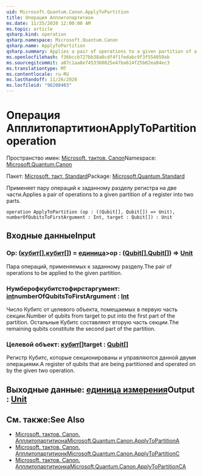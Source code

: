 ```yaml
---
uid: Microsoft.Quantum.Canon.ApplyToPartition
title: Операция Апплитопартитион
ms.date: 11/25/2020 12:00:00 AM
ms.topic: article
qsharp.kind: operation
qsharp.namespace: Microsoft.Quantum.Canon
qsharp.name: ApplyToPartition
qsharp.summary: Applies a pair of operations to a given partition of a register into two parts.
ms.openlocfilehash: f36bccb727bb38a0cdf4f1fedabc9f3f554059ab
ms.sourcegitcommit: a87c1aa8e7453360025e47ba614f25b02ea84ec3
ms.translationtype: MT
ms.contentlocale: ru-RU
ms.lasthandoff: 11/26/2020
ms.locfileid: "96208403"
---
```

# <a name="applytopartition-operation"></a><span data-ttu-id="008c9-102">Операция Апплитопартитион</span><span class="sxs-lookup"><span data-stu-id="008c9-102">ApplyToPartition operation</span></span>

<span data-ttu-id="008c9-103">Пространство имен: [Microsoft. тактов. Canon](xref:Microsoft.Quantum.Canon)</span><span class="sxs-lookup"><span data-stu-id="008c9-103">Namespace: [Microsoft.Quantum.Canon](xref:Microsoft.Quantum.Canon)</span></span>

<span data-ttu-id="008c9-104">Пакет: [Microsoft. такт. Standard](https://nuget.org/packages/Microsoft.Quantum.Standard)</span><span class="sxs-lookup"><span data-stu-id="008c9-104">Package: [Microsoft.Quantum.Standard](https://nuget.org/packages/Microsoft.Quantum.Standard)</span></span>


<span data-ttu-id="008c9-105">Применяет пару операций к заданному разделу регистра на две части.</span><span class="sxs-lookup"><span data-stu-id="008c9-105">Applies a pair of operations to a given partition of a register into two parts.</span></span>

```qsharp
operation ApplyToPartition (op : ((Qubit[], Qubit[]) => Unit), numberOfQubitsToFirstArgument : Int, target : Qubit[]) : Unit
```


## <a name="input"></a><span data-ttu-id="008c9-106">Входные данные</span><span class="sxs-lookup"><span data-stu-id="008c9-106">Input</span></span>

### <a name="op--qubitqubit--unit"></a><span data-ttu-id="008c9-107">Op: ([кубит](xref:microsoft.quantum.lang-ref.qubit)[],[кубит](xref:microsoft.quantum.lang-ref.qubit)[]) = [единица](xref:microsoft.quantum.lang-ref.unit)></span><span class="sxs-lookup"><span data-stu-id="008c9-107">op : ([Qubit](xref:microsoft.quantum.lang-ref.qubit)[],[Qubit](xref:microsoft.quantum.lang-ref.qubit)[]) => [Unit](xref:microsoft.quantum.lang-ref.unit)</span></span> 

<span data-ttu-id="008c9-108">Пара операций, применяемых к заданному разделу.</span><span class="sxs-lookup"><span data-stu-id="008c9-108">The pair of operations to be applied to the given partition.</span></span>


### <a name="numberofqubitstofirstargument--int"></a><span data-ttu-id="008c9-109">Нумберофкубитстофирстаргумент: [int](xref:microsoft.quantum.lang-ref.int)</span><span class="sxs-lookup"><span data-stu-id="008c9-109">numberOfQubitsToFirstArgument : [Int](xref:microsoft.quantum.lang-ref.int)</span></span>

<span data-ttu-id="008c9-110">Число Кубитс от целевого объекта, помещаемых в первую часть секции.</span><span class="sxs-lookup"><span data-stu-id="008c9-110">Number of qubits from target to put into the first part of the partition.</span></span>
<span data-ttu-id="008c9-111">Остальные Кубитс составляют вторую часть секции.</span><span class="sxs-lookup"><span data-stu-id="008c9-111">The remaining qubits constitute the second part of the partition.</span></span>


### <a name="target--qubit"></a><span data-ttu-id="008c9-112">Целевой объект: [кубит](xref:microsoft.quantum.lang-ref.qubit)[]</span><span class="sxs-lookup"><span data-stu-id="008c9-112">target : [Qubit](xref:microsoft.quantum.lang-ref.qubit)[]</span></span>

<span data-ttu-id="008c9-113">Регистр Кубитс, которые секционированы и управляются данной двумя операциями.</span><span class="sxs-lookup"><span data-stu-id="008c9-113">A register of qubits that are being partitioned and operated on by the given two operation.</span></span>



## <a name="output--unit"></a><span data-ttu-id="008c9-114">Выходные данные: [единица измерения](xref:microsoft.quantum.lang-ref.unit)</span><span class="sxs-lookup"><span data-stu-id="008c9-114">Output : [Unit](xref:microsoft.quantum.lang-ref.unit)</span></span>



## <a name="see-also"></a><span data-ttu-id="008c9-115">См. также:</span><span class="sxs-lookup"><span data-stu-id="008c9-115">See Also</span></span>

- [<span data-ttu-id="008c9-116">Microsoft. тактов. Canon. Апплитопартитиона</span><span class="sxs-lookup"><span data-stu-id="008c9-116">Microsoft.Quantum.Canon.ApplyToPartitionA</span></span>](xref:Microsoft.Quantum.Canon.ApplyToPartitionA)
- [<span data-ttu-id="008c9-117">Microsoft. тактов. Canon. Апплитопартитионк</span><span class="sxs-lookup"><span data-stu-id="008c9-117">Microsoft.Quantum.Canon.ApplyToPartitionC</span></span>](xref:Microsoft.Quantum.Canon.ApplyToPartitionC)
- [<span data-ttu-id="008c9-118">Microsoft. тактов. Canon. Апплитопартитионка</span><span class="sxs-lookup"><span data-stu-id="008c9-118">Microsoft.Quantum.Canon.ApplyToPartitionCA</span></span>](xref:Microsoft.Quantum.Canon.ApplyToPartitionCA)